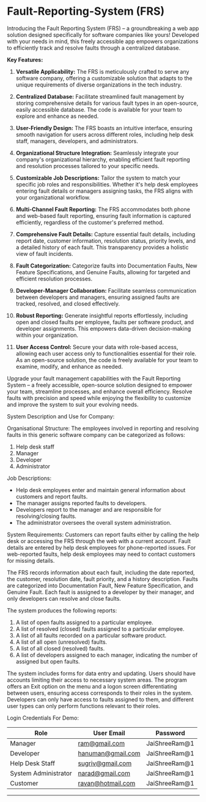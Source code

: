 # Fault-Reporting-System (FRS)

Introducing the Fault Reporting System (FRS) – a groundbreaking a web app solution designed specifically for software companies like yours! Developed with your needs in mind, this freely accessible app empowers organizations to efficiently track and resolve faults through a centralized database.

**Key Features:**

1. **Versatile Applicability:** The FRS is meticulously crafted to serve any software company, offering a customizable solution that adapts to the unique requirements of diverse organizations in the tech industry.

2. **Centralized Database:** Facilitate streamlined fault management by storing comprehensive details for various fault types in an open-source, easily accessible database. The code is available for your team to explore and enhance as needed.

3. **User-Friendly Design:** The FRS boasts an intuitive interface, ensuring smooth navigation for users across different roles, including help desk staff, managers, developers, and administrators.

4. **Organizational Structure Integration:** Seamlessly integrate your company's organizational hierarchy, enabling efficient fault reporting and resolution processes tailored to your specific needs.

5. **Customizable Job Descriptions:** Tailor the system to match your specific job roles and responsibilities. Whether it's help desk employees entering fault details or managers assigning tasks, the FRS aligns with your organizational workflow.

6. **Multi-Channel Fault Reporting:** The FRS accommodates both phone and web-based fault reporting, ensuring fault information is captured efficiently, regardless of the customer's preferred method.

7. **Comprehensive Fault Details:** Capture essential fault details, including report date, customer information, resolution status, priority levels, and a detailed history of each fault. This transparency provides a holistic view of fault incidents.

8. **Fault Categorization:** Categorize faults into Documentation Faults, New Feature Specifications, and Genuine Faults, allowing for targeted and efficient resolution processes.

9. **Developer-Manager Collaboration:** Facilitate seamless communication between developers and managers, ensuring assigned faults are tracked, resolved, and closed effectively.

10. **Robust Reporting:** Generate insightful reports effortlessly, including open and closed faults per employee, faults per software product, and developer assignments. This empowers data-driven decision-making within your organization.

11. **User Access Control:** Secure your data with role-based access, allowing each user access only to functionalities essential for their role. As an open-source solution, the code is freely available for your team to examine, modify, and enhance as needed.

Upgrade your fault management capabilities with the Fault Reporting System – a freely accessible, open-source solution designed to empower your team, streamline processes, and enhance overall efficiency. Resolve faults with precision and speed while enjoying the flexibility to customize and improve the system to suit your evolving needs.

System Description and Use for Company:

Organisational Structure:
The employees involved in reporting and resolving faults in this generic software company can be categorized as follows:
1. Help desk staff
2. Manager
3. Developer
4. Administrator

Job Descriptions:
- Help desk employees enter and maintain general information about customers and report faults.
- The manager assigns reported faults to developers.
- Developers report to the manager and are responsible for resolving/closing faults.
- The administrator oversees the overall system administration.

System Requirements:
Customers can report faults either by calling the help desk or accessing the FRS through the web with a current account. Fault details are entered by help desk employees for phone-reported issues. For web-reported faults, help desk employees may need to contact customers for missing details.

The FRS records information about each fault, including the date reported, the customer, resolution date, fault priority, and a history description. Faults are categorized into Documentation Fault, New Feature Specification, and Genuine Fault. Each fault is assigned to a developer by their manager, and only developers can resolve and close faults.

The system produces the following reports:
1. A list of open faults assigned to a particular employee.
2. A list of resolved (closed) faults assigned to a particular employee.
3. A list of all faults recorded on a particular software product.
4. A list of all open (unresolved) faults.
5. A list of all closed (resolved) faults.
6. A list of developers assigned to each manager, indicating the number of assigned but open faults.

The system includes forms for data entry and updating. Users should have accounts limiting their access to necessary system areas. The program offers an Exit option on the menu and a logon screen differentiating between users, ensuring access corresponds to their roles in the system. Developers can only have access to faults assigned to them, and different user types can only perform functions relevant to their roles.

Login Credentials For Demo:

| Role                  | User Email            | Password         |
|-----------------------|-----------------------|------------------|
| Manager               | ram@gmail.com         | JaiShreeRam@1   |
| Developer             | hanuman@gmail.com     | JaiShreeRam@1   |
| Help Desk Staff       | sugriv@gmail.com      | JaiShreeRam@1   |
| System Administrator  | narad@gmail.com       | JaiShreeRam@1   |
| Customer              | ravan@hotmail.com     | JaiShreeRam@1   |

------------------------------------------------------------------------------------------------------
